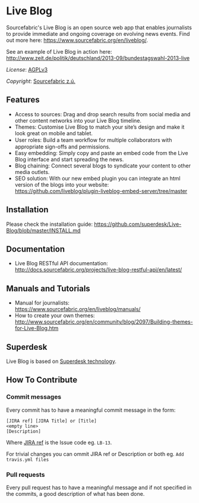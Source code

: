 Live Blog
=========

Sourcefabric's Live Blog is an open source web app that enables journalists to provide immediate and ongoing coverage on evolving news events. Find out more here: https://www.sourcefabric.org/en/liveblog/.

See an example of Live Blog in action here: http://www.zeit.de/politik/deutschland/2013-09/bundestagswahl-2013-live

*License*: [AGPLv3](http://www.gnu.org/licenses/agpl-3.0.txt)

*Copyright*: [Sourcefabric z.ú.](http://www.sourcefabric.org)

## Features

- Access to sources: Drag and drop search results from social media and other content networks into your Live Blog timeline.
- Themes: Customise Live Blog to match your site’s design and make it look great on mobile and tablet.
- User roles: Build a team workﬂow for multiple collaborators with appropriate sign-offs and permissions.
- Easy embedding: Simply copy and paste an embed code from the Live Blog interface and start spreading the news.
- Blog chaining: Connect several blogs to syndicate your content to other media outlets.
- SEO solution: With our new embed plugin you can integrate an html version of the blogs into your website: https://github.com/liveblog/plugin-liveblog-embed-server/tree/master

## Installation

Please check the installation guide: https://github.com/superdesk/Live-Blog/blob/master/INSTALL.md

## Documentation

- Live Blog RESTful API documentation: http://docs.sourcefabric.org/projects/live-blog-restful-api/en/latest/

## Manuals and Tutorials

- Manual for journalists: https://www.sourcefabric.org/en/liveblog/manuals/
- How to create your own themes: http://www.sourcefabric.org/en/community/blog/2097/Building-themes-for-Live-Blog.htm

## Superdesk

Live Blog is based on [Superdesk technology](https://www.sourcefabric.org/en/superdesk/).

## How To Contribute

### Commit messages

Every commit has to have a meaningful commit message in the form:

```
[JIRA ref] [JIRA Title] or [Title]
<empty line>
[Description]
```

Where [JIRA ref](https://confluence.atlassian.com/display/FISHEYE/Using+smart+commits) is the Issue code eg. ```LB-13```.

For trivial changes you can ommit JIRA ref or Description or both eg. ```Add travis.yml files```

### Pull requests
Every pull request has to have a meaningful message and if not specified in the commits, a good description of what has been done.
